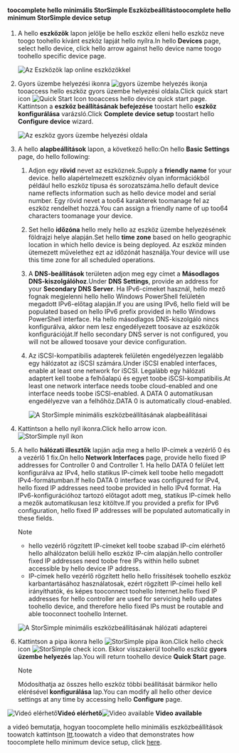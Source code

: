 <!--author=alkohli last changed: 9/17/15-->

#### <a name="toocomplete-hello-minimum-storsimple-device-setup"></a><span data-ttu-id="c5d24-101">toocomplete hello minimális StorSimple Eszközbeállítás</span><span class="sxs-lookup"><span data-stu-id="c5d24-101">toocomplete hello minimum StorSimple device setup</span></span>
1. <span data-ttu-id="c5d24-102">A hello **eszközök** lapon jelölje be hello eszköz elleni hello eszköz neve toogo toohello kívánt eszköz lapját hello nyílra.</span><span class="sxs-lookup"><span data-stu-id="c5d24-102">In hello **Devices** page, select hello device, click hello arrow against hello device name toogo toohello specific device page.</span></span> 
   
    ![Az Eszközök lap online eszközökkel](./media/storsimple-complete-minimum-device-setup/HCS_DevicesPageM-include.png) 
2. <span data-ttu-id="c5d24-104">Gyors üzembe helyezési ikonra ![gyors üzembe helyezés ikonja](./media/storsimple-complete-minimum-device-setup/HCS_QuickStartIcon-include.png) tooaccess hello eszköz gyors üzembe helyezési oldala.</span><span class="sxs-lookup"><span data-stu-id="c5d24-104">Click quick start icon ![Quick Start Icon](./media/storsimple-complete-minimum-device-setup/HCS_QuickStartIcon-include.png) tooaccess hello device quick start page.</span></span> <span data-ttu-id="c5d24-105">Kattintson a **eszköz beállításának befejezése** toostart hello **eszköz konfigurálása** varázsló.</span><span class="sxs-lookup"><span data-stu-id="c5d24-105">Click **Complete device setup** toostart hello **Configure device** wizard.</span></span>
   
    ![Az eszköz gyors üzembe helyezési oldala](./media/storsimple-complete-minimum-device-setup/Device_Quick_Start_page_1M.png)
3. <span data-ttu-id="c5d24-107">A hello **alapbeállítások** lapon, a következő hello:</span><span class="sxs-lookup"><span data-stu-id="c5d24-107">On hello **Basic Settings** page, do hello following:</span></span>
   
   1. <span data-ttu-id="c5d24-108">Adjon egy **rövid** nevet az eszköznek.</span><span class="sxs-lookup"><span data-stu-id="c5d24-108">Supply a **friendly name** for your device.</span></span> <span data-ttu-id="c5d24-109">hello alapértelmezett eszköznév olyan információkból például hello eszköz típusa és sorozatszáma.</span><span class="sxs-lookup"><span data-stu-id="c5d24-109">hello default device name reflects information such as hello device model and serial number.</span></span> <span data-ttu-id="c5d24-110">Egy rövid nevet a too64 karakterek toomanage fel az eszköz rendelhet hozzá.</span><span class="sxs-lookup"><span data-stu-id="c5d24-110">You can assign a friendly name of up too64 characters toomanage your device.</span></span>
   2. <span data-ttu-id="c5d24-111">Set hello **időzóna** hello mely hello az eszköz üzembe helyezésének földrajzi helye alapján.</span><span class="sxs-lookup"><span data-stu-id="c5d24-111">Set hello **time zone** based on hello geographic location in which hello device is being deployed.</span></span> <span data-ttu-id="c5d24-112">Az eszköz minden ütemezett művelethez ezt az időzónát használja.</span><span class="sxs-lookup"><span data-stu-id="c5d24-112">Your device will use this time zone for all scheduled operations.</span></span>
   3. <span data-ttu-id="c5d24-113">A **DNS-beállítások** területen adjon meg egy címet a **Másodlagos DNS-kiszolgálóhoz**.</span><span class="sxs-lookup"><span data-stu-id="c5d24-113">Under **DNS Settings**, provide an address for your **Secondary DNS Server**.</span></span> <span data-ttu-id="c5d24-114">Ha IPv6-címeket használ, hello mező fognak megjelenni hello hello Windows PowerShell felületén megadott IPv6-előtag alapján.</span><span class="sxs-lookup"><span data-stu-id="c5d24-114">If you are using IPv6, hello field will be populated based on hello IPv6 prefix provided in hello Windows PowerShell interface.</span></span> 
      <span data-ttu-id="c5d24-115">Ha hello másodlagos DNS-kiszolgáló nincs konfigurálva, akkor nem lesz engedélyezett toosave az eszközök konfigurációját.</span><span class="sxs-lookup"><span data-stu-id="c5d24-115">If hello secondary DNS server is not configured, you will not be allowed toosave your device configuration.</span></span>
   4. <span data-ttu-id="c5d24-116">Az iSCSI-kompatibilis adapterek felületén engedélyezzen legalább egy hálózatot az iSCSI számára.</span><span class="sxs-lookup"><span data-stu-id="c5d24-116">Under iSCSI enabled interfaces, enable at least one network for iSCSI.</span></span> <span data-ttu-id="c5d24-117">Legalább egy hálózati adaptert kell toobe a felhőalapú és egyet toobe iSCSI-kompatibilis.</span><span class="sxs-lookup"><span data-stu-id="c5d24-117">At least one network interface needs toobe cloud-enabled and one interface needs toobe iSCSI-enabled.</span></span> <span data-ttu-id="c5d24-118">A DATA 0 automatikusan engedélyezve van a felhőhöz.</span><span class="sxs-lookup"><span data-stu-id="c5d24-118">DATA 0 is automatically cloud-enabled.</span></span>
      
      ![A StorSimple minimális eszközbeállításának alapbeállításai](./media/storsimple-complete-minimum-device-setup/HCS_MinDeviceSetupBasicSettings1-include.png)
4. <span data-ttu-id="c5d24-120">Kattintson a hello nyíl ikonra.</span><span class="sxs-lookup"><span data-stu-id="c5d24-120">Click hello arrow icon.</span></span> ![StorSimple nyíl ikon](./media/storsimple-complete-minimum-device-setup/HCS_ArrowIcon-include.png)
5. <span data-ttu-id="c5d24-122">A hello **hálózati illesztők** lapján adja meg a hello IP-címek a vezérlő 0 és a vezérlő 1 fix.</span><span class="sxs-lookup"><span data-stu-id="c5d24-122">On hello **Network Interfaces** page, provide hello fixed IP addresses for Controller 0 and Controller 1.</span></span> <span data-ttu-id="c5d24-123">Ha hello DATA 0 felület lett konfigurálva az IPv4, hello statikus IP-címek kell toobe hello megadott IPv4-formátumban.</span><span class="sxs-lookup"><span data-stu-id="c5d24-123">If hello DATA 0 interface was configured for IPv4, hello fixed IP addresses need toobe provided in hello IPv4 format.</span></span> <span data-ttu-id="c5d24-124">Ha IPv6-konfigurációhoz tartozó előtagot adott meg, statikus IP-címek hello a mezők automatikusan lesz kitöltve.</span><span class="sxs-lookup"><span data-stu-id="c5d24-124">If you provided a prefix for IPv6 configuration, hello fixed IP addresses will be populated automatically in these fields.</span></span>

    > [!NOTE] 
    > - <span data-ttu-id="c5d24-125">hello vezérlő rögzített IP-címeket kell toobe szabad IP-cím elérhető hello alhálózaton belüli hello eszköz IP-cím alapján.</span><span class="sxs-lookup"><span data-stu-id="c5d24-125">hello controller fixed IP addresses need toobe free IPs within hello subnet accessible by hello device IP address.</span></span>
    > - <span data-ttu-id="c5d24-126">IP-címek hello vezérlő rögzített hello hello frissítések toohello eszköz karbantartásához használatosak, ezért rögzített IP-címei hello kell irányíthatók, és képes tooconnect toohello Internet.</span><span class="sxs-lookup"><span data-stu-id="c5d24-126">hello fixed IP addresses for hello controller are used for servicing hello updates toohello device, and therefore hello fixed IPs must be routable and able tooconnect toohello Internet.</span></span>

    ![A StorSimple minimális eszközbeállításának hálózati adapterei](./media/storsimple-complete-minimum-device-setup/HCS_MinDeviceSetupNetworkInterfaces2-include.png)

1. <span data-ttu-id="c5d24-128">Kattintson a pipa ikonra hello ![StorSimple pipa ikon](./media/storsimple-complete-minimum-device-setup/HCS_CheckIcon-include.png).</span><span class="sxs-lookup"><span data-stu-id="c5d24-128">Click hello check icon ![StorSimple check icon](./media/storsimple-complete-minimum-device-setup/HCS_CheckIcon-include.png).</span></span>
   <span data-ttu-id="c5d24-129">Ekkor visszakerül toohello eszköz **gyors üzembe helyezés** lap.</span><span class="sxs-lookup"><span data-stu-id="c5d24-129">You will return toohello device **Quick Start** page.</span></span>
   
   > [!NOTE]
   > <span data-ttu-id="c5d24-130">Módosíthatja az összes hello eszköz többi beállítását bármikor hello elérésével **konfigurálása** lap.</span><span class="sxs-lookup"><span data-stu-id="c5d24-130">You can modify all hello other device settings at any time by accessing hello **Configure** page.</span></span>
   > 
   > 

<span data-ttu-id="c5d24-131">![Videó elérhető](./media/storsimple-complete-minimum-device-setup/Video_icon.png)**Videó elérhető**</span><span class="sxs-lookup"><span data-stu-id="c5d24-131">![Video available](./media/storsimple-complete-minimum-device-setup/Video_icon.png) **Video available**</span></span>

<span data-ttu-id="c5d24-132">a videó bemutatja, hogyan toocomplete hello minimális eszközbeállítások toowatch kattintson [Itt](https://azure.microsoft.com/documentation/videos/minimum-storsimple-device-setup/).</span><span class="sxs-lookup"><span data-stu-id="c5d24-132">toowatch a video that demonstrates how toocomplete hello minimum device setup, click [here](https://azure.microsoft.com/documentation/videos/minimum-storsimple-device-setup/).</span></span>

